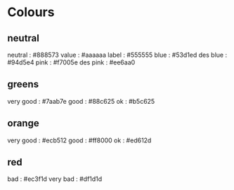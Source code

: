 # Colours

## neutral
neutral     : #888573
value       : #aaaaaa
label       : #555555
blue        : #53d1ed
des blue		: #94d5e4
pink        : #f7005e
des pink    : #ee6aa0

## greens
very good   : #7aab7e
good        : #88c625
ok          : #b5c625

## orange
very good   : #ecb512
good        : #ff8000
ok          : #ed612d

## red
bad         : #ec3f1d
very bad    : #df1d1d
